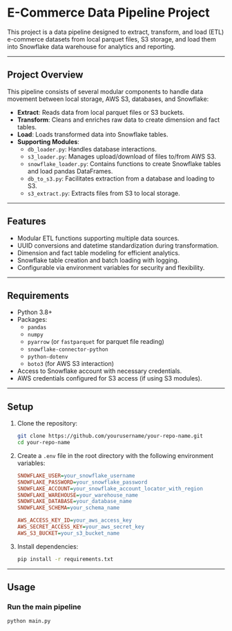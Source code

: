 # E-Commerce Data Pipeline Project

This project is a data pipeline designed to extract, transform, and load (ETL) e-commerce datasets from local parquet files, S3 storage, and load them into Snowflake data warehouse for analytics and reporting.

---

## Project Overview

This pipeline consists of several modular components to handle data movement between local storage, AWS S3, databases, and Snowflake:

- **Extract**: Reads data from local parquet files or S3 buckets.
- **Transform**: Cleans and enriches raw data to create dimension and fact tables.
- **Load**: Loads transformed data into Snowflake tables.
- **Supporting Modules**:
  - `db_loader.py`: Handles database interactions.
  - `s3_loader.py`: Manages upload/download of files to/from AWS S3.
  - `snowflake_loader.py`: Contains functions to create Snowflake tables and load pandas DataFrames.
  - `db_to_s3.py`: Facilitates extraction from a database and loading to S3.
  - `s3_extract.py`: Extracts files from S3 to local storage.

---

## Features

- Modular ETL functions supporting multiple data sources.
- UUID conversions and datetime standardization during transformation.
- Dimension and fact table modeling for efficient analytics.
- Snowflake table creation and batch loading with logging.
- Configurable via environment variables for security and flexibility.

---

## Requirements

- Python 3.8+
- Packages:
  - `pandas`
  - `numpy`
  - `pyarrow` (or `fastparquet` for parquet file reading)
  - `snowflake-connector-python`
  - `python-dotenv`
  - `boto3` (for AWS S3 interaction)
- Access to Snowflake account with necessary credentials.
- AWS credentials configured for S3 access (if using S3 modules).

---

## Setup

1. Clone the repository:
    ```bash
    git clone https://github.com/yourusername/your-repo-name.git
    cd your-repo-name
    ```

2. Create a `.env` file in the root directory with the following environment variables:

    ```ini
    SNOWFLAKE_USER=your_snowflake_username
    SNOWFLAKE_PASSWORD=your_snowflake_password
    SNOWFLAKE_ACCOUNT=your_snowflake_account_locator_with_region
    SNOWFLAKE_WAREHOUSE=your_warehouse_name
    SNOWFLAKE_DATABASE=your_database_name
    SNOWFLAKE_SCHEMA=your_schema_name

    AWS_ACCESS_KEY_ID=your_aws_access_key
    AWS_SECRET_ACCESS_KEY=your_aws_secret_key
    AWS_S3_BUCKET=your_s3_bucket_name
    ```

3. Install dependencies:
    ```bash
    pip install -r requirements.txt
    ```

---

## Usage

### Run the main pipeline

```bash
python main.py
